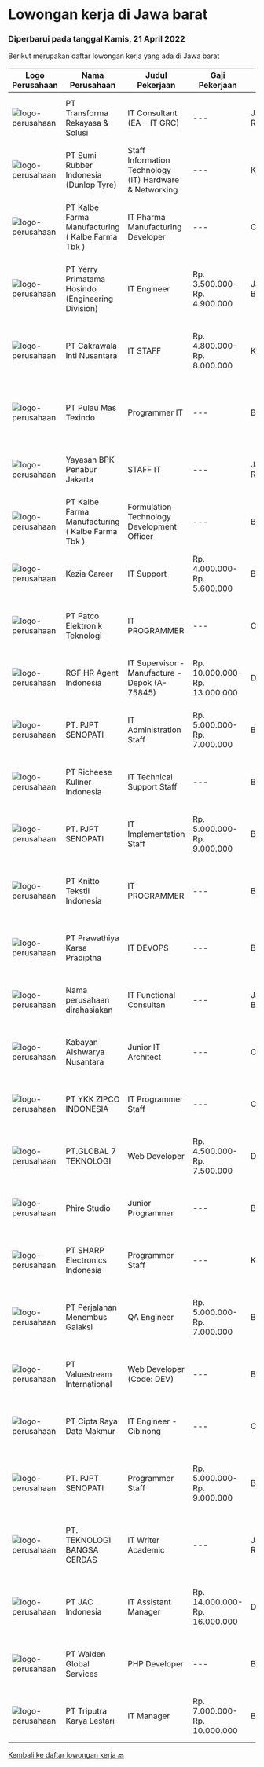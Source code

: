 
  # Lowongan kerja di Jawa barat

  ### Diperbarui pada tanggal Kamis, 21 April 2022

  Berikut merupakan daftar lowongan kerja yang ada di Jawa barat

  |Logo Perusahaan | Nama Perusahaan | Judul Pekerjaan | Gaji Pekerjaan | Lokasi | Deskripsi | Tanggal diunggah | Pranala |
  | -------------- | --------------- | --------------- | --------- | --------- | -------------- | ------- | ----------- |
  |![logo-perusahaan](https://image-service-cdn.seek.com.au/5c5f9a0e14cce5e5f1fc91821a070e0776ed1373/ee4dce1061f3f616224767ad58cb2fc751b8d2dc)|PT Transforma Rekayasa & Solusi|IT Consultant (EA - IT GRC)|---|Jakarta Raya|Kami mengundang kandidat prospektif untuk bergabung dengan tim konsultasi kami, khususnya terkait bidang Enteprise Architecture dan IT...|Kamis, 21 April 2022|https://www.jobstreet.co.id/id/job/it-consultant-ea-it-grc-3862066?token=0~f027f2d1-7a13-450c-a050-9c2353db6200&sectionRank=1&jobId=jobstreet-id-job-3862066|
|![logo-perusahaan](https://image-service-cdn.seek.com.au/dfd15be6f9da7c0a98fce542468b5188f1926911/ee4dce1061f3f616224767ad58cb2fc751b8d2dc)|PT Sumi Rubber Indonesia (Dunlop Tyre)|Staff Information Technology (IT) Hardware & Networking|---|Karawang|Handling job for new hardware &amp; network installation. Trouble shoot and repair hardware &amp; network trouble. Monitor the network and internet...|Selasa, 19 April 2022|https://www.jobstreet.co.id/id/job/staff-information-technology-it-hardware-networking-3859516?token=0~f027f2d1-7a13-450c-a050-9c2353db6200&sectionRank=2&jobId=jobstreet-id-job-3859516|
|![logo-perusahaan](https://image-service-cdn.seek.com.au/9edfa22a7fa47970236f78bd19aacfe8d0f21e37/ee4dce1061f3f616224767ad58cb2fc751b8d2dc)|PT Kalbe Farma Manufacturing ( Kalbe Farma Tbk )|IT Pharma Manufacturing Developer|---|Cikarang|Job Qualification: Candidate must possess at least Bachelor's Degree in Information Technology, Information System and Computer. Having good knowledge...|Rabu, 20 April 2022|https://www.jobstreet.co.id/id/job/it-pharma-manufacturing-developer-3861619?token=0~f027f2d1-7a13-450c-a050-9c2353db6200&sectionRank=3&jobId=jobstreet-id-job-3861619|
|![logo-perusahaan](https://image-service-cdn.seek.com.au/172928ca71f7aa94c8cfd84c8c8c046aa4a75330/ee4dce1061f3f616224767ad58cb2fc751b8d2dc)|PT Yerry Primatama Hosindo (Engineering Division)|IT Engineer|Rp. 3.500.000-Rp. 4.900.000|Jawa Barat|menguasai Bahasa phyton,JS, PHP, Jquery Menguasai XML, JSon,Css, HTML4/5 Menguasai database Management System seperti Mysql,Ms,SQL,Postgresql...|Rabu, 20 April 2022|https://www.jobstreet.co.id/id/job/it-engineer-3844753?token=0~f027f2d1-7a13-450c-a050-9c2353db6200&sectionRank=4&jobId=jobstreet-id-job-3844753|
|![logo-perusahaan](https://image-service-cdn.seek.com.au/6033375c6fc2c3bac5a1ace242d036acede8a3c5/ee4dce1061f3f616224767ad58cb2fc751b8d2dc)|PT Cakrawala Inti Nusantara|IT STAFF|Rp. 4.800.000-Rp. 8.000.000|Karawang|Duties and Responsibilities:1.     Maintenance, installation, and provision of accessories for hardware &amp; software, equipment including printers,...|Selasa, 19 April 2022|https://www.jobstreet.co.id/id/job/it-staff-3859205?token=0~f027f2d1-7a13-450c-a050-9c2353db6200&sectionRank=5&jobId=jobstreet-id-job-3859205|
|![logo-perusahaan](https://image-service-cdn.seek.com.au/1d50a39c0a051f36f6f5afab44128e1946c779ee/ee4dce1061f3f616224767ad58cb2fc751b8d2dc)|PT Pulau Mas Texindo|Programmer IT|---|Bandung|Menguasai VB.NET dan Database. Menguasai Oracle dan SQL. Berpengalaman dalam pembuatan aplikasi. Familiar dengan Hardware Komputer. Mampu berkerja...|Rabu, 20 April 2022|https://www.jobstreet.co.id/id/job/programmer-it-3851356?token=0~f027f2d1-7a13-450c-a050-9c2353db6200&sectionRank=6&jobId=jobstreet-id-job-3851356|
|![logo-perusahaan](https://image-service-cdn.seek.com.au/46e7c22c730cd19d767b0ddc3dfbc40619745232/ee4dce1061f3f616224767ad58cb2fc751b8d2dc)|Yayasan BPK Penabur Jakarta|STAFF IT|---|Jakarta Raya|Spesifikasi: S1 Teknik Informatika / S1 Sistem informasi Usia maksimal 35 tahun Pengalaman minimal 1 - 2 tahun, Lulusan baru dipersilahkan melamar...|Rabu, 20 April 2022|https://www.jobstreet.co.id/id/job/staff-it-3861003?token=0~f027f2d1-7a13-450c-a050-9c2353db6200&sectionRank=7&jobId=jobstreet-id-job-3861003|
|![logo-perusahaan](https://image-service-cdn.seek.com.au/071b102cf13fc16cfa8ef61d5500741ad40140e2/ee4dce1061f3f616224767ad58cb2fc751b8d2dc)|PT Kalbe Farma Manufacturing ( Kalbe Farma Tbk )|Formulation Technology Development Officer|---|Bekasi|Are you the one that we are looking for? Qualification: Fresh graduates Apothecary are welcome to apply Must possess at least Bachelor's Degree in...|Rabu, 20 April 2022|https://www.jobstreet.co.id/id/job/formulation-technology-development-officer-3861627?token=0~f027f2d1-7a13-450c-a050-9c2353db6200&sectionRank=8&jobId=jobstreet-id-job-3861627|
|![logo-perusahaan](https://image-service-cdn.seek.com.au/43f2c18ff84673ad6bd3c55ee95467586709fe31/ee4dce1061f3f616224767ad58cb2fc751b8d2dc)|Kezia Career|IT Support|Rp. 4.000.000-Rp. 5.600.000|Bandung|Job Requirements: S-1 (Teknik Informatika) Usia 23 s/d 30 Tahun Berpengalaman 3 (tiga) tahun di bidang IT System and Networking Mengerti dan menguasai...|Senin, 18 April 2022|https://www.jobstreet.co.id/id/job/it-support-3858905?token=0~f027f2d1-7a13-450c-a050-9c2353db6200&sectionRank=9&jobId=jobstreet-id-job-3858905|
|![logo-perusahaan](https://image-service-cdn.seek.com.au/765c505e8b1d133e12e385d484ef4b8b72b1cbd5/ee4dce1061f3f616224767ad58cb2fc751b8d2dc)|PT Patco Elektronik Teknologi|IT PROGRAMMER|---|Cikarang|Analysis, Design and Implementation the new system Analyze the bugging or error  in the existing or new application (system) Functional testing the...|Rabu, 20 April 2022|https://www.jobstreet.co.id/id/job/it-programmer-3861034?token=0~f027f2d1-7a13-450c-a050-9c2353db6200&sectionRank=10&jobId=jobstreet-id-job-3861034|
|![logo-perusahaan](https://image-service-cdn.seek.com.au/d5868152525c083dcbedb1aa22a408e592bdf7d2/ee4dce1061f3f616224767ad58cb2fc751b8d2dc)|RGF HR Agent Indonesia|IT Supervisor - Manufacture - Depok (A-75845)|Rp. 10.000.000-Rp. 13.000.000|Depok|About The Company: The working venue is in Depok. Our client is a Japanese Manufacturing company. Currently, they are looking for IT Supervisor. Job...|Selasa, 19 April 2022|https://www.jobstreet.co.id/id/job/it-supervisor-manufacture-depok-a-75845-3859510?token=0~f027f2d1-7a13-450c-a050-9c2353db6200&sectionRank=11&jobId=jobstreet-id-job-3859510|
|![logo-perusahaan](https://image-service-cdn.seek.com.au/6aaa2e56ea906e693e2148e24c4abe28e00485c6/ee4dce1061f3f616224767ad58cb2fc751b8d2dc)|PT. PJPT SENOPATI|IT Administration Staff|Rp. 5.000.000-Rp. 7.000.000|Bekasi|Bertanggung jawab untuk: Melakukan penyelesaian masalah (troubleshooting) atas aplikasi di masing masing tempatnya Melakukan pemeliharaan dan...|Selasa, 19 April 2022|https://www.jobstreet.co.id/id/job/it-administration-staff-3859857?token=0~f027f2d1-7a13-450c-a050-9c2353db6200&sectionRank=12&jobId=jobstreet-id-job-3859857|
|![logo-perusahaan](https://image-service-cdn.seek.com.au/10619a0613d891b7099745c7984e0ec908cf9aed/ee4dce1061f3f616224767ad58cb2fc751b8d2dc)|PT Richeese Kuliner Indonesia|IT Technical Support Staff|---|Bandung|Bertanggung jawab melakukan tindak lanjut job request dari user (hardware, network) Melakukan perawatan perangkat - perangkat IT Melakukan support...|Minggu, 17 April 2022|https://www.jobstreet.co.id/id/job/it-technical-support-staff-3857277?token=0~f027f2d1-7a13-450c-a050-9c2353db6200&sectionRank=13&jobId=jobstreet-id-job-3857277|
|![logo-perusahaan](https://image-service-cdn.seek.com.au/6aaa2e56ea906e693e2148e24c4abe28e00485c6/ee4dce1061f3f616224767ad58cb2fc751b8d2dc)|PT. PJPT SENOPATI|IT Implementation Staff|Rp. 5.000.000-Rp. 9.000.000|Bekasi|Melakukan pengumpulan laporan dan kebutuhan untuk pembuatan sistem baru Bekerja sama dengan Programmer Staff untuk membuat petunjuk kerja Melakukan...|Selasa, 19 April 2022|https://www.jobstreet.co.id/id/job/it-implementation-staff-3859657?token=0~f027f2d1-7a13-450c-a050-9c2353db6200&sectionRank=14&jobId=jobstreet-id-job-3859657|
|![logo-perusahaan](https://image-service-cdn.seek.com.au/95c392ce622d6134b6173f8d6379a0068249ee50/ee4dce1061f3f616224767ad58cb2fc751b8d2dc)|PT Knitto Tekstil Indonesia|IT PROGRAMMER|---|Bandung|Kami mencari IT Programmer: Back End Developer yang terampil dan bersemangat untuk bergabung dengan tim kamiTugas dan Tanggung Jawab: Membuat program...|Rabu, 20 April 2022|https://www.jobstreet.co.id/id/job/it-programmer-3861764?token=0~f027f2d1-7a13-450c-a050-9c2353db6200&sectionRank=15&jobId=jobstreet-id-job-3861764|
|![logo-perusahaan](https://image-service-cdn.seek.com.au/25f275779d2d36a25f086ac9b1c5b5be868683f6/ee4dce1061f3f616224767ad58cb2fc751b8d2dc)|PT Prawathiya Karsa Pradiptha|IT DEVOPS|---|Bekasi|Minimum 1 year experiences as devops D3 / S1 Ilmu Komputer Fundamental Linux Experience Able to Server Install and Configuration...|Rabu, 20 April 2022|https://www.jobstreet.co.id/id/job/it-devops-3861076?token=0~f027f2d1-7a13-450c-a050-9c2353db6200&sectionRank=16&jobId=jobstreet-id-job-3861076|
|![logo-perusahaan](https://i.ibb.co/sqvTCh9/112815900-stock-vector-no-image-available-icon-flat-vector.webp)|Nama perusahaan dirahasiakan|IT Functional Consultan|---|Jawa Barat|Analyze business processes for all department Create a dashboard to make it easier for Users to view data based on daily to monthly transaction. Make...|Rabu, 20 April 2022|https://www.jobstreet.co.id/id/job/it-functional-consultan-3861988?token=0~f027f2d1-7a13-450c-a050-9c2353db6200&sectionRank=17&jobId=jobstreet-id-job-3861988|
|![logo-perusahaan](https://image-service-cdn.seek.com.au/76f69ed57777263f8def11fc2c30f8b63866eed0/ee4dce1061f3f616224767ad58cb2fc751b8d2dc)|Kabayan Aishwarya Nusantara|Junior IT Architect|---|Cimahi|Job Description: We are looking for early startup employees, Kabayan Aishwarya Nusantara (KAN) number 1, 2, 3 employees and so forth. As a team, we...|Rabu, 20 April 2022|https://www.jobstreet.co.id/id/job/junior-it-architect-3843694?token=0~f027f2d1-7a13-450c-a050-9c2353db6200&sectionRank=18&jobId=jobstreet-id-job-3843694|
|![logo-perusahaan](https://image-service-cdn.seek.com.au/ed718c044e0e9bf9ab8776f9c0798f2fee23f4f9/ee4dce1061f3f616224767ad58cb2fc751b8d2dc)|PT YKK ZIPCO INDONESIA|IT Programmer Staff|---|Cikarang|PT YKK ZIPCO INDONESIA, has been operating since 1989 in Indonesia. Today, we are entering a period of transition and stepping up to a new level of...|Selasa, 19 April 2022|https://www.jobstreet.co.id/id/job/it-programmer-staff-3859038?token=0~f027f2d1-7a13-450c-a050-9c2353db6200&sectionRank=19&jobId=jobstreet-id-job-3859038|
|![logo-perusahaan](https://image-service-cdn.seek.com.au/499e2f252e57b27117b6a191ea5cda970cf095a4/ee4dce1061f3f616224767ad58cb2fc751b8d2dc)|PT.GLOBAL 7 TEKNOLOGI|Web Developer|Rp. 4.500.000-Rp. 7.500.000|Depok|PT. GLOBAL 7 TEKNOLOGI adalah Perusahaan Teknologi yang bergerak di bidang IOT Hardware Dan Software.Job Description1.	Membuat Aplikasi Website...|Rabu, 20 April 2022|https://www.jobstreet.co.id/id/job/web-developer-3851937?token=0~f027f2d1-7a13-450c-a050-9c2353db6200&sectionRank=20&jobId=jobstreet-id-job-3851937|
|![logo-perusahaan](https://image-service-cdn.seek.com.au/cd00847ac90cda376c727ed5cf452e2a62f2a231/ee4dce1061f3f616224767ad58cb2fc751b8d2dc)|Phire Studio|Junior Programmer|---|Bandung|General requirements: Minimal 1 year work experience in programming (Python, nodeJS) Work location in Bandung S1/D3 Graduates in Engineering...|Rabu, 20 April 2022|https://www.jobstreet.co.id/id/job/junior-programmer-3851024?token=0~f027f2d1-7a13-450c-a050-9c2353db6200&sectionRank=21&jobId=jobstreet-id-job-3851024|
|![logo-perusahaan](https://image-service-cdn.seek.com.au/726af5ddd8e01609fa57547ec94d4c8bf499322a/ee4dce1061f3f616224767ad58cb2fc751b8d2dc)|PT SHARP Electronics Indonesia|Programmer Staff|---|Karawang|Job Specification : Candidates must posses minimum Bachelor Degree from Computer Science Fresh graduate are welcome to apply Fast learner and have...|Selasa, 19 April 2022|https://www.jobstreet.co.id/id/job/programmer-staff-3859724?token=0~f027f2d1-7a13-450c-a050-9c2353db6200&sectionRank=22&jobId=jobstreet-id-job-3859724|
|![logo-perusahaan](https://image-service-cdn.seek.com.au/b8c5b05e5d699571d55051fa0b55bc79399d11c4/ee4dce1061f3f616224767ad58cb2fc751b8d2dc)|PT Perjalanan Menembus Galaksi|QA Engineer|Rp. 5.000.000-Rp. 7.000.000|Bandung|QA Engineer Requirements:1. Minimum Bachelor Degree in IT (Informatics)2. Experienced in QA3. Minimum 2 years experience as a QA Engineer / QA Tester...|Rabu, 20 April 2022|https://www.jobstreet.co.id/id/job/qa-engineer-3861588?token=0~f027f2d1-7a13-450c-a050-9c2353db6200&sectionRank=23&jobId=jobstreet-id-job-3861588|
|![logo-perusahaan](https://image-service-cdn.seek.com.au/38b93cad40354922da192b36aae3a7dede24721d/ee4dce1061f3f616224767ad58cb2fc751b8d2dc)|PT Valuestream International|Web Developer (Code: DEV)|---|Bandung|Requirements:  Degree in Computer Science or Engineering Minimum has one year of working experience in related field  Strong organizational and...|Rabu, 20 April 2022|https://www.jobstreet.co.id/id/job/web-developer-code%3A-dev-3844363?token=0~f027f2d1-7a13-450c-a050-9c2353db6200&sectionRank=24&jobId=jobstreet-id-job-3844363|
|![logo-perusahaan](https://image-service-cdn.seek.com.au/eaf1db5c8e411f2d939ae3c7e41958181dc85f93/ee4dce1061f3f616224767ad58cb2fc751b8d2dc)|PT Cipta Raya Data Makmur|IT Engineer - Cibinong|---|Cibinong|Kualifikasi: Pendidikan minimal D3 Elektro, Teknik (Listrik / Telekomunikasi / Informatika), TI, atau Ilmu Komputer Memiliki pengetahuan yang baik...|Senin, 18 April 2022|https://www.jobstreet.co.id/id/job/it-engineer-cibinong-3858485?token=0~f027f2d1-7a13-450c-a050-9c2353db6200&sectionRank=25&jobId=jobstreet-id-job-3858485|
|![logo-perusahaan](https://image-service-cdn.seek.com.au/6aaa2e56ea906e693e2148e24c4abe28e00485c6/ee4dce1061f3f616224767ad58cb2fc751b8d2dc)|PT. PJPT SENOPATI|Programmer Staff|Rp. 5.000.000-Rp. 9.000.000|Bekasi|Analisa kebutuhan dan merumuskan pola kerja yang sistematik ke dalam blue print Melakukan penulisan kode programming sesuai dengan blue print yang...|Selasa, 19 April 2022|https://www.jobstreet.co.id/id/job/programmer-staff-3859643?token=0~f027f2d1-7a13-450c-a050-9c2353db6200&sectionRank=26&jobId=jobstreet-id-job-3859643|
|![logo-perusahaan](https://image-service-cdn.seek.com.au/252dd5867a092277c99e51257ce4cfc27b4864d8/ee4dce1061f3f616224767ad58cb2fc751b8d2dc)|PT. TEKNOLOGI BANGSA CERDAS|IT Writer Academic|---|Jakarta Raya|IT Writer Academic1. Mengelola semua dokumentasi proyek 2. Dokumentasi, Menganalisis dan membuat desain sistem yang diusulkan. 3. Mengelola pembaruan...|Sabtu, 16 April 2022|https://www.jobstreet.co.id/id/job/it-writer-academic-3857187?token=0~f027f2d1-7a13-450c-a050-9c2353db6200&sectionRank=27&jobId=jobstreet-id-job-3857187|
|![logo-perusahaan](https://image-service-cdn.seek.com.au/50fedf91f7fd688dcd9995a9d57073ea96a5a8cf/ee4dce1061f3f616224767ad58cb2fc751b8d2dc)|PT JAC Indonesia|IT Assistant Manager|Rp. 14.000.000-Rp. 16.000.000|Depok|Requirements: Candidate must possess at least a Bachelor's Degree, Computer Science/Information Technology or equivalent. Fluent in English. At least...|Senin, 18 April 2022|https://www.jobstreet.co.id/id/job/it-assistant-manager-3857665?token=0~f027f2d1-7a13-450c-a050-9c2353db6200&sectionRank=28&jobId=jobstreet-id-job-3857665|
|![logo-perusahaan](https://image-service-cdn.seek.com.au/e410194cb2af81425b5b39b402f340d9eac840ee/ee4dce1061f3f616224767ad58cb2fc751b8d2dc)|PT Walden Global Services|PHP Developer|---|Bandung|Majored in IT or related fields Minimal 1 year experience in PHP Working experience in a web development company preferable Expert in OO web...|Rabu, 20 April 2022|https://www.jobstreet.co.id/id/job/php-developer-3844825?token=0~f027f2d1-7a13-450c-a050-9c2353db6200&sectionRank=29&jobId=jobstreet-id-job-3844825|
|![logo-perusahaan](https://image-service-cdn.seek.com.au/2dc4893e5bb93f1e27332e862f9f70fc0c727047/ee4dce1061f3f616224767ad58cb2fc751b8d2dc)|PT Triputra Karya Lestari|IT Manager|Rp. 7.000.000-Rp. 10.000.000|Bandung|Kualifikasi :         Pendidikan minimal S1di bidang teknologi informasi, ilmu komputer, atau bidang terkait Memiliki pengalaman minimal 3 tahun...|Sabtu, 16 April 2022|https://www.jobstreet.co.id/id/job/it-manager-3857172?token=0~f027f2d1-7a13-450c-a050-9c2353db6200&sectionRank=30&jobId=jobstreet-id-job-3857172|


  [Kembali ke daftar lowongan kerja 🔙](../README.md#daftar-lowongan-kerja)
  